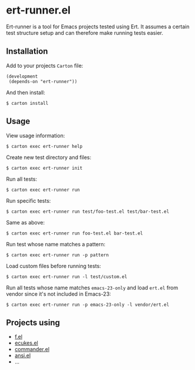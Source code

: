 # ert-runner.el

Ert-runner is a tool for Emacs projects tested using Ert. It assumes a
certain test structure setup and can therefore make running tests
easier.

## Installation

Add to your projects `Carton` file:

    (development
     (depends-on "ert-runner"))

And then install:

    $ carton install

## Usage

View usage information:

    $ carton exec ert-runner help

Create new test directory and files:

    $ carton exec ert-runner init

Run all tests:

    $ carton exec ert-runner run

Run specific tests:

    $ carton exec ert-runner run test/foo-test.el test/bar-test.el

Same as above:

    $ carton exec ert-runner run foo-test.el bar-test.el

Run test whose name matches a pattern:

    $ carton exec ert-runner run -p pattern

Load custom files before running tests:

    $ carton exec ert-runner run -l test/custom.el

Run all tests whose name matches `emacs-23-only` and load `ert.el`
from vendor since it's not included in Emacs-23:

    $ carton exec ert-runner run -p emacs-23-only -l vendor/ert.el

## Projects using

* [f.el](https://github.com/rejeep/f.el)
* [ecukes.el](https://github.com/rejeep/ecukes)
* [commander.el](https://github.com/rejeep/commander.el)
* [ansi.el](https://github.com/rejeep/ansi)
* ...
